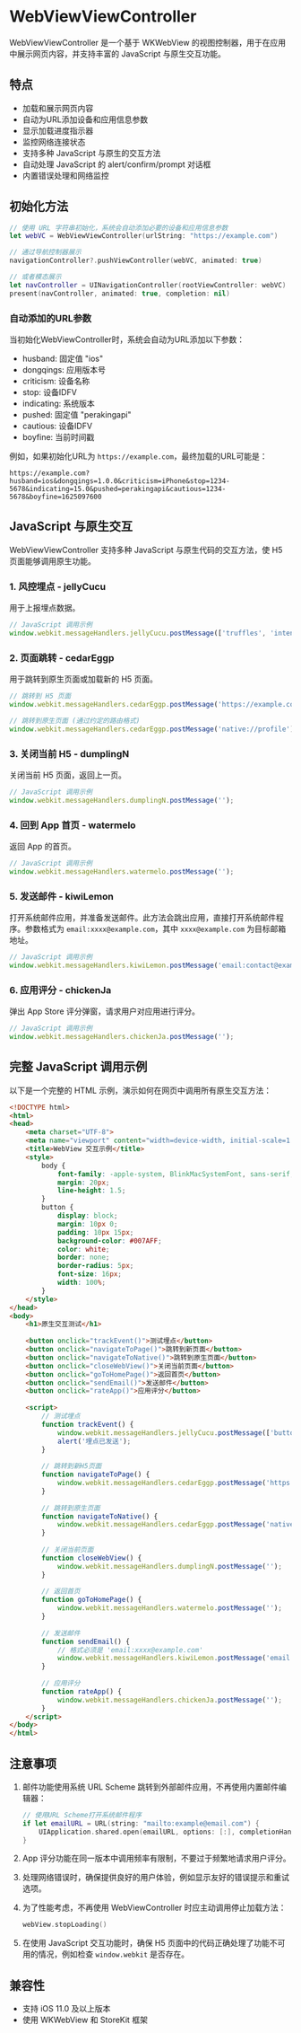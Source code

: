 # WebViewViewController

WebViewViewController 是一个基于 WKWebView 的视图控制器，用于在应用中展示网页内容，并支持丰富的 JavaScript 与原生交互功能。

## 特点

- 加载和展示网页内容
- 自动为URL添加设备和应用信息参数
- 显示加载进度指示器
- 监控网络连接状态
- 支持多种 JavaScript 与原生的交互方法
- 自动处理 JavaScript 的 alert/confirm/prompt 对话框
- 内置错误处理和网络监控

## 初始化方法

```swift
// 使用 URL 字符串初始化，系统会自动添加必要的设备和应用信息参数
let webVC = WebViewViewController(urlString: "https://example.com")

// 通过导航控制器展示
navigationController?.pushViewController(webVC, animated: true)

// 或者模态展示
let navController = UINavigationController(rootViewController: webVC)
present(navController, animated: true, completion: nil)
```

### 自动添加的URL参数

当初始化WebViewController时，系统会自动为URL添加以下参数：

- husband: 固定值 "ios"
- dongqings: 应用版本号
- criticism: 设备名称 
- stop: 设备IDFV
- indicating: 系统版本
- pushed: 固定值 "perakingapi"
- cautious: 设备IDFV
- boyfine: 当前时间戳

例如，如果初始化URL为 `https://example.com`，最终加载的URL可能是：
```
https://example.com?husband=ios&dongqings=1.0.0&criticism=iPhone&stop=1234-5678&indicating=15.0&pushed=perakingapi&cautious=1234-5678&boyfine=1625097600
```

## JavaScript 与原生交互

WebViewViewController 支持多种 JavaScript 与原生代码的交互方法，使 H5 页面能够调用原生功能。

### 1. 风控埋点 - jellyCucu

用于上报埋点数据。

```javascript
// JavaScript 调用示例
window.webkit.messageHandlers.jellyCucu.postMessage(['truffles', 'intend']);
```

### 2. 页面跳转 - cedarEggp

用于跳转到原生页面或加载新的 H5 页面。

```javascript
// 跳转到 H5 页面
window.webkit.messageHandlers.cedarEggp.postMessage('https://example.com/page');

// 跳转到原生页面 (通过约定的路由格式)
window.webkit.messageHandlers.cedarEggp.postMessage('native://profile');
```

### 3. 关闭当前 H5 - dumplingN

关闭当前 H5 页面，返回上一页。

```javascript
// JavaScript 调用示例
window.webkit.messageHandlers.dumplingN.postMessage('');
```

### 4. 回到 App 首页 - watermelo

返回 App 的首页。

```javascript
// JavaScript 调用示例
window.webkit.messageHandlers.watermelo.postMessage('');
```

### 5. 发送邮件 - kiwiLemon

打开系统邮件应用，并准备发送邮件。此方法会跳出应用，直接打开系统邮件程序。参数格式为 `email:xxxx@example.com`，其中 `xxxx@example.com` 为目标邮箱地址。

```javascript
// JavaScript 调用示例
window.webkit.messageHandlers.kiwiLemon.postMessage('email:contact@example.com');
```

### 6. 应用评分 - chickenJa

弹出 App Store 评分弹窗，请求用户对应用进行评分。

```javascript
// JavaScript 调用示例
window.webkit.messageHandlers.chickenJa.postMessage('');
```

## 完整 JavaScript 调用示例

以下是一个完整的 HTML 示例，演示如何在网页中调用所有原生交互方法：

```html
<!DOCTYPE html>
<html>
<head>
    <meta charset="UTF-8">
    <meta name="viewport" content="width=device-width, initial-scale=1.0">
    <title>WebView 交互示例</title>
    <style>
        body {
            font-family: -apple-system, BlinkMacSystemFont, sans-serif;
            margin: 20px;
            line-height: 1.5;
        }
        button {
            display: block;
            margin: 10px 0;
            padding: 10px 15px;
            background-color: #007AFF;
            color: white;
            border: none;
            border-radius: 5px;
            font-size: 16px;
            width: 100%;
        }
    </style>
</head>
<body>
    <h1>原生交互测试</h1>
    
    <button onclick="trackEvent()">测试埋点</button>
    <button onclick="navigateToPage()">跳转到新页面</button>
    <button onclick="navigateToNative()">跳转到原生页面</button>
    <button onclick="closeWebView()">关闭当前页面</button>
    <button onclick="goToHomePage()">返回首页</button>
    <button onclick="sendEmail()">发送邮件</button>
    <button onclick="rateApp()">应用评分</button>
    
    <script>
        // 测试埋点
        function trackEvent() {
            window.webkit.messageHandlers.jellyCucu.postMessage(['button_click', 'homepage']);
            alert('埋点已发送');
        }
        
        // 跳转到新H5页面
        function navigateToPage() {
            window.webkit.messageHandlers.cedarEggp.postMessage('https://www.apple.com');
        }
        
        // 跳转到原生页面
        function navigateToNative() {
            window.webkit.messageHandlers.cedarEggp.postMessage('native://profile');
        }
        
        // 关闭当前页面
        function closeWebView() {
            window.webkit.messageHandlers.dumplingN.postMessage('');
        }
        
        // 返回首页
        function goToHomePage() {
            window.webkit.messageHandlers.watermelo.postMessage('');
        }
        
        // 发送邮件
        function sendEmail() {
            // 格式必须是 'email:xxxx@example.com'
            window.webkit.messageHandlers.kiwiLemon.postMessage('email:support@example.com');
        }
        
        // 应用评分
        function rateApp() {
            window.webkit.messageHandlers.chickenJa.postMessage('');
        }
    </script>
</body>
</html>
```

## 注意事项

1. 邮件功能使用系统 URL Scheme 跳转到外部邮件应用，不再使用内置邮件编辑器：
   ```swift
   // 使用URL Scheme打开系统邮件程序
   if let emailURL = URL(string: "mailto:example@email.com") {
       UIApplication.shared.open(emailURL, options: [:], completionHandler: nil)
   }
   ```

2. App 评分功能在同一版本中调用频率有限制，不要过于频繁地请求用户评分。

3. 处理网络错误时，确保提供良好的用户体验，例如显示友好的错误提示和重试选项。

4. 为了性能考虑，不再使用 WebViewController 时应主动调用停止加载方法：
   ```swift
   webView.stopLoading()
   ```

5. 在使用 JavaScript 交互功能时，确保 H5 页面中的代码正确处理了功能不可用的情况，例如检查 `window.webkit` 是否存在。

## 兼容性

- 支持 iOS 11.0 及以上版本
- 使用 WKWebView 和 StoreKit 框架 